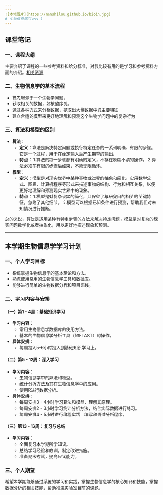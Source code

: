 ```yaml
---
---
![本地图片](https://nanshilou.github.io/bioin.jpg)
# 生物信息学Class 1
---
```

## 课堂笔记
### 一、课程大纲
主要介绍了课程的一些参考资料和给分标准，对我比较有用的是学习和参考资料方面的介绍。[相关资源](https://book.ncrnalab.org/teaching/appendix/appendix1.keep-learning)

### 二、生物信息学的基本流程
- 首先起源于一个生物学问题，
- 获取相关的数据，如核酸序列。
- 通过各种方式来分析数据，提取出大量数据中的主要特征
- 建立合适的模型来更好地理解和预测这个生物学问题中的复杂行为

### 三、算法和模型的区别
- **算法**：
    - **定义**：算法是解决特定问题或执行特定任务的一系列明确、有限的步骤。它是一个过程，用于在给定输入后产生期望的输出。
    - **特点**：
      1.算法的每一步骤都有明确的定义，不存在模糊不清的操作。
      2.算法必须在有限的步骤后结束，不能无限循环。
- **模型**：
    - **定义**：模型是对现实世界中某种事物或过程的抽象和简化，它用数学公式、图表、计算机程序等形式来描述事物的结构、行为和相互关系，以便更好地理解和预测现实世界中的现象。
    - **特点**：
       1.模型是对复杂现实的简化，只保留了与研究目的相关的关键特征，忽略了其他细节。
       2.模型可以根据已知条件进行预测，帮助我们对未知情况进行推断。

总的来说，算法是运用某种有特定步骤的方法来解决特定问题；模型是对复杂的现实问题数学化或者抽象化，用以更好地描述现象和预测。

---
## 本学期生物信息学学习计划
### 一、个人学习目标
- 系统掌握生物信息学的基本理论和方法。
- 熟练使用常用的生物信息学工具和数据库。
- 能够进行简单的生物数据分析和项目实践。

### 二、学习内容与安排
#### （一）第1 - 4周：基础知识学习
- **学习内容**：
    - 常用生物信息学数据库的使用方法。
    - 基本的生物信息学分析工具（如BLAST）的操作。
- **具体安排**：
    - 每周投入5-6小时投入到基础知识学习上。

#### （二）第5 - 12周：深入学习
- **学习内容**：
    - 生物信息学中的算法和模型。
    - 统计分析方法及其在生物信息学中的应用。
    - 使用R进行数据分析。
- **具体安排**：
    - 每周安排3 - 4小时学习算法和模型，理解其原理。
    - 每周安排2 - 3小时学习统计分析方法，结合实际数据进行练习。
    - 每周安排4 - 5小时进行编程实践，编写和调试分析程序。

#### （三）第13 - 16周：复习与总结
- **学习内容**：
    - 全面复习本学期所学知识。
    - 总结学习经验和教训，制定改进措施。
    - 准备期末考试，提高应试能力。
  
### 三、个人期望
希望本学期能够通过系统的学习和实践，掌握生物信息学的核心知识和技能，掌握数据分析的相关技能，帮助推进实验室目前的课题。
